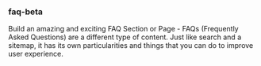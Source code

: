### faq-beta
Build an amazing and exciting FAQ Section or Page - FAQs (Frequently Asked Questions) are a different type of content. Just like search and a sitemap, it has its own particularities and things that you can do to improve user experience.

